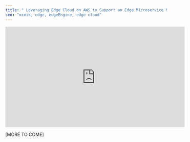 ```yaml
---
title: " Leveraging Edge Cloud on AWS to Support an Edge Microservice Mesh"
seo: "mimik, edge, edgeEngine, edge cloud"
---
```


<iframe width="560" height="315" src="https://www.youtube.com/embed/-S-R7MWRpaI" title="YouTube video player" frameborder="0" allow="accelerometer; autoplay; clipboard-write; encrypted-media; gyroscope; picture-in-picture" allowfullscreen></iframe>

[MORE TO COME]